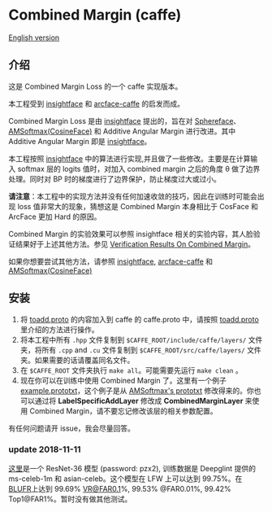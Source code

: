 # Combined Margin (caffe)

[English version](README.md)

## 介绍

这是 Combined Margin Loss 的一个 caffe 实现版本。

本工程受到 [insightface](https://github.com/deepinsight/insightface) 和 [arcface-caffe](https://github.com/xialuxi/arcface-caffe) 的启发而成。

Combined Margin Loss 是由 [insightface](https://github.com/deepinsight/insightface) 提出的，旨在对 [Sphereface](https://github.com/wy1iu/sphereface)、 [AMSoftmax(CosineFace)](https://github.com/happynear/AMSoftmax) 和 Additive Angular Margin 进行改进。其中 Additive Angular Margin 即是 [insightface](https://github.com/deepinsight/insightface)。

本工程按照 [insightface](https://github.com/deepinsight/insightface) 中的算法进行实现,并且做了一些修改。主要是在计算输入 softmax 层的 logits 值时，对加入 combined margin 之后的角度 θ 做了边界处理。同时对 BP 时的梯度进行了边界保护，防止梯度过大或过小。

**请注意**：本工程中的实现方法并没有任何加速收敛的技巧，因此在训练时可能会出现 loss 值非常大的现象，猜想这是 Combined Margin 本身相比于 CosFace 和 ArcFace 更加 Hard 的原因。

Combined Margin 的实验效果可以参照 insightface 相关的实验内容，其人脸验证结果好于上述其他方法。参见 [Verification Results On Combined Margin](https://github.com/deepinsight/insightface#verification-results-on-combined-margin)。

如果你想要尝试其他方法，请参照 [insightface](https://github.com/deepinsight/insightface), [arcface-caffe](https://github.com/xialuxi/arcface-caffe) 和 [AMSoftmax(CosineFace)](https://github.com/happynear/AMSoftmax)

## 安装

1. 将 [toadd.proto](toadd.proto) 的内容加入到 caffe 的 caffe.proto 中，请按照 [toadd.proto](toadd.proto) 里介绍的方法进行操作。
2. 将本工程中所有 `.hpp` 文件复制到 `$CAFFE_ROOT/include/caffe/layers/` 文件夹，将所有 `.cpp` and `.cu` 文件复制到 `$CAFFE_ROOT/src/caffe/layers/` 文件夹。如果需要的话请覆盖同名文件。
3. 在 `$CAFFE_ROOT` 文件夹执行 `make all`。可能需要先运行 `make clean` 。
4. 现在你可以在训练中使用 Combined Margin 了。这里有一个例子 [example.prototxt](example.prototxt)，这个例子是从 [AMSoftmax's prototxt](https://github.com/happynear/AMSoftmax/blob/master/prototxt/face_train_test.prototxt) 修改得来的。你也可以通过将 **LabelSpecificAddLayer** 修改成 **CombinedMarginLayer** 来使用 Combined Margin，请不要忘记修改该层的相关参数配置。

有任何问题请开 issue，我会尽量回答。

### update 2018-11-11

[这里](https://pan.baidu.com/s/1bqClfIvSIcjFAWyExcvI1w)是一个 ResNet-36 模型 (password: pzx2), 训练数据是 Deepglint 提供的 ms-celeb-1m 和 asian-celeb。这个模型在 LFW 上可以达到 99.75%。在 [BLUFR](http://www.cbsr.ia.ac.cn/users/scliao/projects/blufr/)上达到 99.69% VR@FAR0.1%, 99.53%	@FAR0.01%, 99.42% Top1@FAR1%。暂时没有做其他测试。